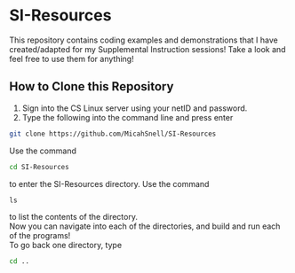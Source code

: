 # SI-Resources
This repository contains coding examples and demonstrations that I have created/adapted for my Supplemental Instruction sessions! Take a look and feel free to use them for anything!
## How to Clone this Repository
1. Sign into the CS Linux server using your netID and password.
2. Type the following into the command line and press enter
```bash
git clone https://github.com/MicahSnell/SI-Resources
```
Use the command
```bash
cd SI-Resources
```
to enter the SI-Resources directory.
Use the command
```
ls
```
to list the contents of the directory.  
Now you can navigate into each of the directories, and build and run each of the programs!  
To go back one directory, type
```bash
cd ..
```
